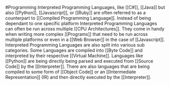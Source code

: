 #Programming 
Interpreted Programming Languages, like [[C#]], [[Java]] but also [[Python]], [[Javascript]], or [[Ruby]] are often referred to as a counterpart to [[Compiled Programming Language]]. Instead of being dependant to one specific platform Interpreted Programming Languages can often be run across multiple [[CPU Architectures]]. They come in handy when writing more complex [[Programs]] that need to be run across multiple platforms or even in a [[Web Browser]] in the case of [[Javascript]]. 
Interpreted Programming Languages are also split into various sub categories. Some Languages are compiled into [[Byte Code]] and interpreted by their respective [[Virtual Machine]].
Languages like [[Python]] are being directly being parsed and executed from [[Source Code]] by the [[Interpreter]].
There are also languages that are being compiled to some form of [[Object Code]] or an [[Intermediate Representation]] (IR) and then directly executed by the [[Interpreter]].